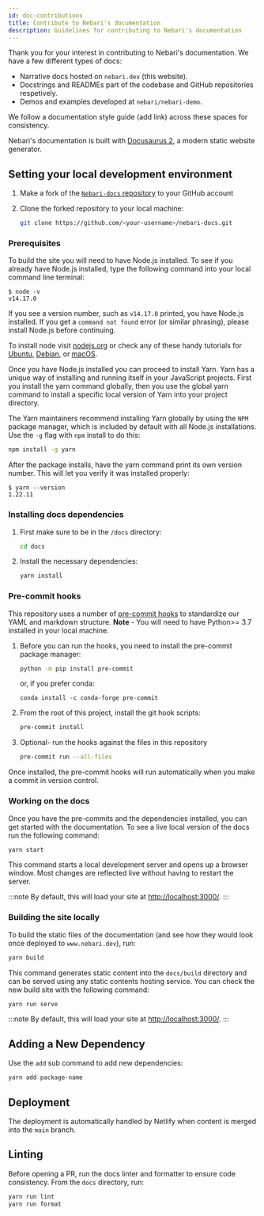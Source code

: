 ```yaml
---
id: doc-contributions
title: Contribute to Nebari's documentation
description: Guidelines for contributing to Nebari's documentation
---
```


Thank you for your interest in contributing to Nebari's documentation. We have a few different types of docs:

- Narrative docs hosted on `nebari.dev` (this website).
- Docstrings and READMEs part of the codebase and GitHub repositories respetively.
- Demos and examples developed at `nebari/nebari-demo`.

<!-- TODO: Add link to style guide -->

We follow a documentation style guide (add link) across these spaces for consistency.

Nebari's documentation is built with [Docusaurus 2](https://docusaurus.io/), a modern static website generator.

## Setting your local development environment

1. Make a fork of the [`Nebari-docs` repository][nebari-docs-repo] to your GitHub account
2. Clone the forked repository to your local machine:

   ```bash
   git clone https://github.com/<your-username>/nebari-docs.git
   ```

<!-- TODO: Add docs for conda env? -->

### Prerequisites

To build the site you will need to have Node.js installed. To see if you already have Node.js installed, type the following command into your local command line terminal:

```console
$ node -v
v14.17.0
```

If you see a version number, such as `v14.17.0` printed, you have Node.js installed. If you get a `command not found` error (or similar phrasing), please install Node.js before continuing.

To install node visit [nodejs.org](https://nodejs.org/en/download/) or check any of these handy tutorials for [Ubuntu](https://www.digitalocean.com/community/tutorials/how-to-install-node-js-on-ubuntu-20-04), [Debian](https://www.digitalocean.com/community/tutorials/how-to-install-node-js-on-debian-10), or [macOS](https://www.digitalocean.com/community/tutorials/how-to-install-node-js-and-create-a-local-development-environment-on-macos).

Once you have Node.js installed you can proceed to install Yarn. Yarn has a unique way of installing and running itself in your JavaScript projects. First you install the yarn command globally, then you use the global yarn command to install a specific local version of Yarn into your project directory.

The Yarn maintainers recommend installing Yarn globally by using the `NPM` package manager, which is included by default with all Node.js installations.
Use the `-g` flag with `npm` install to do this:

```bash
npm install -g yarn
```

After the package installs, have the yarn command print its own version number. This will let you verify it was installed properly:

```console
$ yarn --version
1.22.11
```

### Installing docs dependencies

1. First make sure to be in the `/docs` directory:

   ```bash
   cd docs
   ```

2. Install the necessary dependencies:

   ```bash
   yarn install
   ```

### Pre-commit hooks

This repository uses a number of [pre-commit hooks](https://pre-commit.com/) to standardize our YAML and markdown structure.
**Note** - You will need to have Python>= 3.7 installed in your local machine.

1. Before you can run the hooks, you need to install the pre-commit package manager:

   ```bash
   python -m pip install pre-commit
   ```

   or, if you prefer conda:

   ```
   conda install -c conda-forge pre-commit
   ```

2. From the root of this project, install the git hook scripts:

   ```bash
   pre-commit install
   ```

3. Optional- run the hooks against the files in this repository

   ```bash
   pre-commit run --all-files
   ```

Once installed, the pre-commit hooks will run automatically when you make a commit in version control.

### Working on the docs

Once you have the pre-commits and the dependencies installed, you can get started with the documentation.
To see a live local version of the docs run the following command:

```bash
yarn start
```

This command starts a local development server and opens up a browser window.
Most changes are reflected live without having to restart the server.

:::note
By default, this will load your site at <http://localhost:3000/>.
:::

### Building the site locally

To build the static files of the documentation (and see how they would look once deployed to `www.nebari.dev`), run:

```bash
yarn build
```

This command generates static content into the `docs/build` directory and can be served using any static contents hosting service.
You can check the new build site with the following command:

```bash
yarn run serve
```

:::note
By default, this will load your site at <http://localhost:3000/>.
:::

## Adding a New Dependency

Use the `add` sub command to add new dependencies:

```bash
yarn add package-name
```

## Deployment

The deployment is automatically handled by Netlify when content is merged into the `main` branch.

## Linting

Before opening a PR, run the docs linter and formatter to ensure code consistency. From the `docs` directory, run:

```bash
yarn run lint
yarn run format
```

<!-- links -->

[nebari-docs-repo]: https://github.com/nebari-dev/nebari-docs
